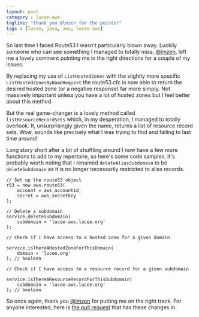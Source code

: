 ```yaml
---
layout: post
category : lucee-aws
tagline: "thank you @lmzen for the pointer"
tags : [lucee, java, aws, lucee-aws]
---
```


So last time I faced Route53 I wasn't particularly blown away.  Luckily someone who can see something I managed to totally miss, [@lmzen](https://twitter.com/lmzen), left me a lovely comment pointing me in the right directions for a couple of my issues.

By replacing my use of `ListHostedZones` with the slightly more specific `ListHostedZonesByNameRequest` the route53.cfc is now able to return the desired hosted zone (or a negative response) far more simply.  Not massively important unless you have a lot of hosted zones but I feel better about this method.

But the real game-changer is a lovely method called `listResourceRecordSets` which, in my desperation, I managed to totally overlook.  It, unsurprisingly given the name, returns a list of resource record sets.  Wow, sounds like precisely what I was trying to find and failing to last time around!

Long story short after a bit of shuffling around I now have a few more functions to add to my repertoire, so here's some code samples.  It's probably worth noting that I renamed `deleteAliasSubdomain` to be `deleteSubdomain` as it is no longer necessarily restricted to alias records.

    // Set up the route53 object
    r53 = new aws.route53(
        account = aws_accountid,
        secret = aws_secretkey
    );    

    // Delete a subdomain
    service.deleteSubdomain(
        subdomain = 'lucee-aws.lucee.org'
    );

    // Check if I have access to a hosted zone for a given domain

    service.isThereAHostedZoneForThisDomain(
        domain = 'lucee.org'
    ); // boolean

    // Check if I have access to a resource record for a given subdomain

    service.isThereAResourceRecordForThisSubdomain(
        subdomain = 'lucee-aws.lucee.org'
    ); // boolean

So once again, thank you [@lmzen](https://twitter.com/lmzen) for putting me on the right track.  For anyone interested, here is [the pull request](https://github.com/mso-net/lucee-aws/pull/21/) that has these changes in.